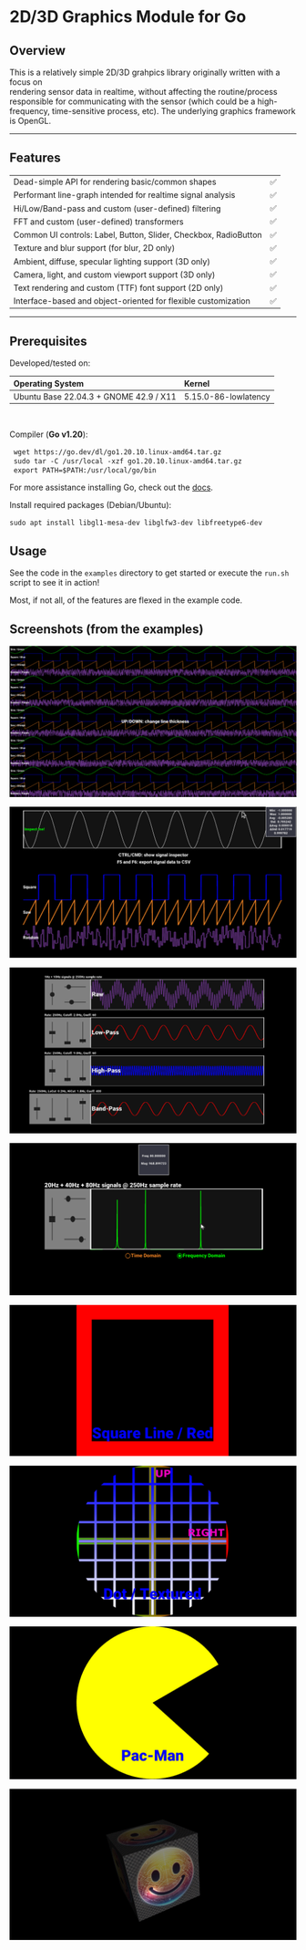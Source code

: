 # 2D/3D Graphics Module for Go

## Overview

This is a relatively simple 2D/3D grahpics library originally written with a focus on   
rendering sensor data in realtime, without affecting the routine/process 
responsible for communicating with the sensor (which could be a high-frequency, 
time-sensitive process, etc).  The underlying graphics framework is OpenGL. 

---

## Features

 |                                                                  |   |
 |------------------------------------------------------------------|:-:|
 | Dead-simple API for rendering basic/common shapes                | ✅ |
 | Performant line-graph intended for realtime signal analysis      | ✅ |
 | Hi/Low/Band-pass and custom (user-defined) filtering             | ✅ |
 | FFT and custom (user-defined) transformers                       | ✅ |
 | Common UI controls: Label, Button, Slider, Checkbox, RadioButton | ✅ |
 | Texture and blur support (for blur, 2D only)                     | ✅ |
 | Ambient, diffuse, specular lighting support (3D only)            | ✅ |
 | Camera, light, and custom viewport support (3D only)             | ✅ |
 | Text rendering and custom (TTF) font support (2D only)           | ✅ |
 | Interface-based and object-oriented for flexible customization   | ✅ |


---

## Prerequisites 

Developed/tested on:

| Operating System                       | Kernel               |
|:---------------------------------------|:---------------------|
| Ubuntu Base 22.04.3 + GNOME 42.9 / X11 | 5.15.0-86-lowlatency |

<br/>

Compiler (**Go v1.20**): 
```shell
 wget https://go.dev/dl/go1.20.10.linux-amd64.tar.gz
 sudo tar -C /usr/local -xzf go1.20.10.linux-amd64.tar.gz
 export PATH=$PATH:/usr/local/go/bin
```
For more assistance installing Go, check out the [docs](https://go.dev/doc/install).

Install required packages (Debian/Ubuntu):
```shell
sudo apt install libgl1-mesa-dev libglfw3-dev libfreetype6-dev  
```

## Usage 

See the code in the `examples` directory to get started or execute the `run.sh` script to see it in action!

Most, if not all, of the features are flexed in the example code.

## Screenshots (from the examples)

![signals](img/signal.png)  

![inspector](img/inspector.png)

![filters](img/filters.png)  

![radio](img/radio.png)  

![square](img/square.png)  

![dot](img/dot.png)  

![pacman](img/pacman.png)  

![cube](img/cube.png)  
